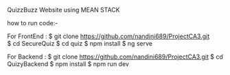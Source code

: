 QuizzBuzz Website using MEAN STACK

how to run code:-

For FrontEnd :
$ git clone https://github.com/nandini689/ProjectCA3.git  
$ cd SecureQuiz
$ cd quiz
$ npm install
$ ng serve 

For Backend : 
$ git clone https://github.com/nandini689/ProjectCA3.git 
$ cd QuizyBackend
$ npm install
$ npm run dev
